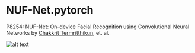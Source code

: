 # NUF-Net.pytorch
P8254: NUF-Net: On-device Facial Recognition using Convolutional Neural Networks by [Chakkrit Termritthikun](https://chakkritte.github.io/cv/), et. al.

![alt text](https://images.nvidia.com/gtc/posters/2018/images/DL_Technique_14_P8254_Chakkrit_Termritthikun_Web.png)
